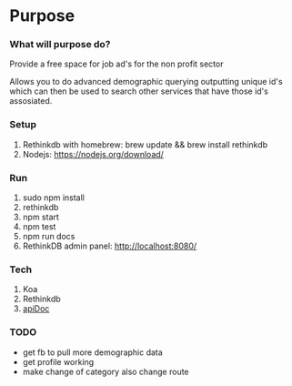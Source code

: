# Purpose

### What will purpose do?
Provide a free space for job ad's for the non profit sector 

Allows you to do advanced demographic querying outputting unique id's which can then be used to search other services that have those id's assosiated.

### Setup
1. Rethinkdb with homebrew: brew update && brew install rethinkdb</li>
2. Nodejs: <a href="https://nodejs.org/download/">https://nodejs.org/download/</a>

### Run
1. sudo npm install
2. rethinkdb
3. npm start
4. npm test
5. npm run docs
6. RethinkDB admin panel: <a href="http://localhost:8080/">http://localhost:8080/</a> 

### Tech
1. Koa
2. Rethinkdb
3. <a href="https://github.com/apidoc/apidoc">apiDoc</a>

### TODO
- get fb to pull more demographic data
- get profile working
- make change of category also change route
